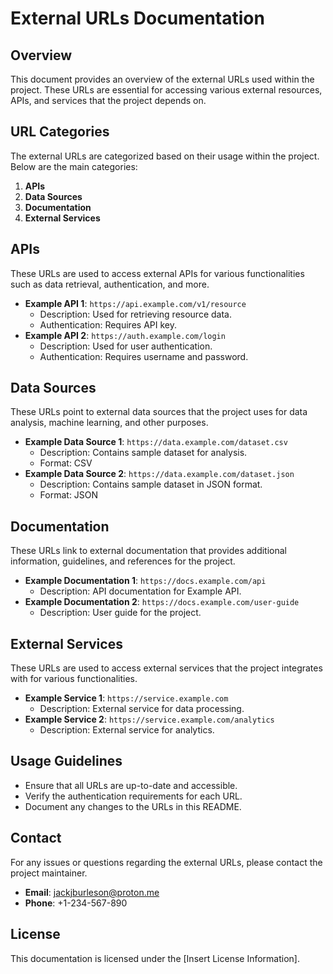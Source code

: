 # External URLs Documentation

## Overview

This document provides an overview of the external URLs used within the project. These URLs are essential for accessing various external resources, APIs, and services that the project depends on.

## URL Categories

The external URLs are categorized based on their usage within the project. Below are the main categories:

1. **APIs**
2. **Data Sources**
3. **Documentation**
4. **External Services**

## APIs

These URLs are used to access external APIs for various functionalities such as data retrieval, authentication, and more.

- **Example API 1**: `https://api.example.com/v1/resource`
  - Description: Used for retrieving resource data.
  - Authentication: Requires API key.
- **Example API 2**: `https://auth.example.com/login`
  - Description: Used for user authentication.
  - Authentication: Requires username and password.

## Data Sources

These URLs point to external data sources that the project uses for data analysis, machine learning, and other purposes.

- **Example Data Source 1**: `https://data.example.com/dataset.csv`
  - Description: Contains sample dataset for analysis.
  - Format: CSV
- **Example Data Source 2**: `https://data.example.com/dataset.json`
  - Description: Contains sample dataset in JSON format.
  - Format: JSON

## Documentation

These URLs link to external documentation that provides additional information, guidelines, and references for the project.

- **Example Documentation 1**: `https://docs.example.com/api`
  - Description: API documentation for Example API.
- **Example Documentation 2**: `https://docs.example.com/user-guide`
  - Description: User guide for the project.

## External Services

These URLs are used to access external services that the project integrates with for various functionalities.

- **Example Service 1**: `https://service.example.com`
  - Description: External service for data processing.
- **Example Service 2**: `https://service.example.com/analytics`
  - Description: External service for analytics.

## Usage Guidelines

- Ensure that all URLs are up-to-date and accessible.
- Verify the authentication requirements for each URL.
- Document any changes to the URLs in this README.

## Contact

For any issues or questions regarding the external URLs, please contact the project maintainer.

- **Email**: <jackjburleson@proton.me>
- **Phone**: +1-234-567-890

## License

This documentation is licensed under the [Insert License Information].
